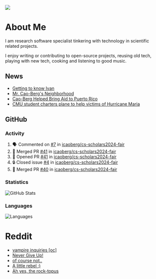 ![](https://komarev.com/ghpvc/?username=icaoberg)

# About Me
I am research software specialist tinkering with technology in scientific related projects.

I enjoy writing or contributing to open-source projects, reusing old tech, playing with new tech, cooking and listening to good music.

## News
* [Getting to know Ivan](https://www.psc.edu/ivan-inside-psc-spotlight-2/)
* [Mr. Cao-Berg's Neighborhood](https://www.cmu.edu/engage/about-us/news/alumni/profile-cao-berg.html)
* [Cao-Berg Helped Bring Aid to Puerto Rico](https://www.cmu.edu/piper/news/archives/2018/february/ivan-cao-berg.html)
* [CMU student charters plane to help victims of Hurricane Maria](http://thetartan.org/2017/10/30/news/puerto-rico-aid)

## GitHub
### Activity
<!--START_SECTION:activity-->
1. 🗣 Commented on [#7](https://github.com/icaoberg/cs-scholars2024-fair/issues/7#issuecomment-2235226733) in [icaoberg/cs-scholars2024-fair](https://github.com/icaoberg/cs-scholars2024-fair)
2. 🎉 Merged PR [#41](https://github.com/icaoberg/cs-scholars2024-fair/pull/41) in [icaoberg/cs-scholars2024-fair](https://github.com/icaoberg/cs-scholars2024-fair)
3. 💪 Opened PR [#41](https://github.com/icaoberg/cs-scholars2024-fair/pull/41) in [icaoberg/cs-scholars2024-fair](https://github.com/icaoberg/cs-scholars2024-fair)
4. 🔒 Closed issue [#4](https://github.com/icaoberg/cs-scholars2024-fair/issues/4) in [icaoberg/cs-scholars2024-fair](https://github.com/icaoberg/cs-scholars2024-fair)
5. 🎉 Merged PR [#40](https://github.com/icaoberg/cs-scholars2024-fair/pull/40) in [icaoberg/cs-scholars2024-fair](https://github.com/icaoberg/cs-scholars2024-fair)
<!--END_SECTION:activity-->

### Statistics
![GitHub Stats](https://github-readme-stats.vercel.app/api?username=icaoberg&count_private=true&show_icons=true)

### Languages
![Languages](https://github-readme-stats.vercel.app/api/top-langs/?username=icaoberg&show_icons=true&langs_count=10&hide=HTML,C,CSS,M)

# Reddit
<!-- BLOG-POST-LIST:START -->
- [vampire inquiries [oc]](https://www.reddit.com/r/u_icaoberg/comments/1705gy9/vampire_inquiries_oc/)
- [Never Give Up!](https://www.reddit.com/r/u_icaoberg/comments/13mcab5/never_give_up/)
- [of course not..](https://www.reddit.com/r/u_icaoberg/comments/13mc9h5/of_course_not/)
- [A little rebel :&rpar;](https://www.reddit.com/r/u_icaoberg/comments/13mc6yc/a_little_rebel/)
- [Ah yes, the rock-topus](https://www.reddit.com/r/u_icaoberg/comments/13mc4xk/ah_yes_the_rocktopus/)
<!-- BLOG-POST-LIST:END -->
